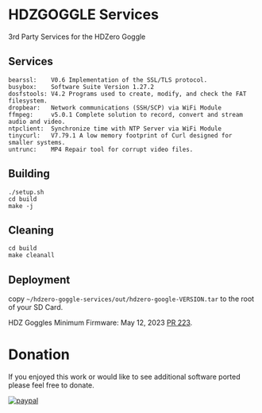 # HDZGOGGLE Services
3rd Party Services for the HDZero Goggle

## Services
```
bearssl:    V0.6 Implementation of the SSL/TLS protocol.
busybox:    Software Suite Version 1.27.2
dosfstools: V4.2 Programs used to create, modify, and check the FAT filesystem.
dropbear:   Network communications (SSH/SCP) via WiFi Module
ffmpeg:     v5.0.1 Complete solution to record, convert and stream audio and video.
ntpclient:  Synchronize time with NTP Server via WiFi Module
tinycurl:   V7.79.1 A low memory footprint of Curl designed for smaller systems.
untrunc:    MP4 Repair tool for corrupt video files.
```

## Building
```shell
./setup.sh
cd build
make -j
```

## Cleaning
```shell
cd build
make cleanall
```

## Deployment
copy ```~/hdzero-goggle-services/out/hdzero-google-VERSION.tar``` to the root of your SD Card.

HDZ Goggles Minimum Firmware: May 12, 2023 [PR 223](https://github.com/hd-zero/hdzero-goggle/pull/238).

# Donation
If you enjoyed this work or would like to see additional software ported please feel free to donate.

[![paypal](https://www.paypalobjects.com/en_US/i/btn/btn_donateCC_LG.gif)](https://www.paypal.com/donate/?hosted_button_id=E4DSQMLR5JUXS)
